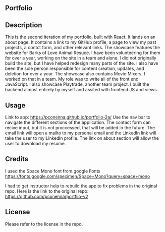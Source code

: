 ## Portfolio

## Description
This is the second iteration of my portfolio, built with React. It lands on an about page. It contains a link to my GitHub profile, a page to view my past projects, a contct form, and other relevant links. The showcase features the website for Barks of Love Animal Resuce. I have been volunteering for them for over a year, working on the site in a team and alone. I did not originally build the site, but I have helped redesign many parts of the site. I also have been the sole person responsible for content creation, updates, and deletion for over a year. The showcase also contains Movie Mixers. I worked on that in a team. My role was to write all of the front end JavaScript. I also showcase Playtrade, another team project. I built the backend almost entirely by myself and assited with frontend JS and views.

## Usage
Link to app: https://pconenna.github.io/portfolio-2a/
Use the nav bar to navigate the different sections of the application. The contact form can recive input, but it is not proccessed, that will be added in the future. The email link will open a mailto to my personal email and the LinkedIn link will take the user to my LinkedIn profile. The link on about section will allow the user to download my resume.

## Credits
I used the Space Mono font from google Fonts https://fonts.google.com/specimen/Space+Mono?query=space+mono

I had to get instructor help to rebuild the app to fix problems in the original repo. Here is the link to the original repo: https://github.com/pconenna/portflio-v2 

## License 
Please refer to the license in the repo.